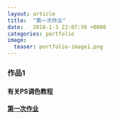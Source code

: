 ```yaml
---
layout: article
title:  "第一次作业"
date:   2018-1-3 22:07:50 +0800
categories: portfolio
image:
  teaser: portfolio-image1.png
---
```

### 作品1

#### 有关PS调色教程
#### [第一次作业](https://Shuyi-Ho.github.io/portfolio/homework)